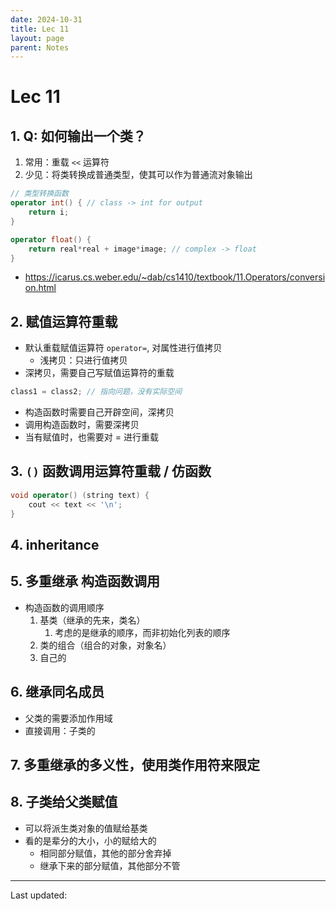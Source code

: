 ```yaml
---
date: 2024-10-31
title: Lec 11
layout: page
parent: Notes
---
```


# Lec 11

## 1. Q: 如何输出一个类？

1. 常用：重载 `<<` 运算符
2. 少见：将类转换成普通类型，使其可以作为普通流对象输出

```cpp
// 类型转换函数
operator int() { // class -> int for output
	return i;
}
```

```cpp
operator float() {
	return real*real + image*image; // complex -> float
}
```

- <https://icarus.cs.weber.edu/~dab/cs1410/textbook/11.Operators/conversion.html>

## 2. 赋值运算符重载

- 默认重载赋值运算符 `operator=`, 对属性进行值拷贝
	- 浅拷贝：只进行值拷贝
- 深拷贝，需要自己写赋值运算符的重载

```cpp
class1 = class2; // 指向问题，没有实际空间
```

- 构造函数时需要自己开辟空间，深拷贝
- 调用构造函数时，需要深拷贝
- 当有赋值时，也需要对 = 进行重载

## 3. `()` 函数调用运算符重载 / 仿函数

```cpp
void operator() (string text) {
	cout << text << '\n';
}
```

## 4. inheritance

## 5. 多重继承 构造函数调用

- 构造函数的调用顺序
	1. 基类（继承的先来，类名）
		1. 考虑的是继承的顺序，而非初始化列表的顺序
	2. 类的组合（组合的对象，对象名）
	3. 自己的

## 6. 继承同名成员

- 父类的需要添加作用域
- 直接调用：子类的

## 7. 多重继承的多义性，使用类作用符来限定

## 8. 子类给父类赋值

- 可以将派生类对象的值赋给基类
- 看的是辈分的大小，小的赋给大的
	- 相同部分赋值，其他的部分舍弃掉
	- 继承下来的部分赋值，其他部分不管

---

Last updated: 